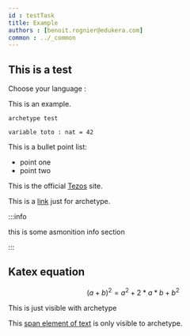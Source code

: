 ```yaml
---
id : testTask
title: Example
authors : [benoit.rognier@edukera.com]
common : ../_common
---
```


## This is a test

Choose your language : <div select-lang-selector="true" />

This is an example.

```archetype
archetype test

variable toto : nat = 42
```

This is a bullet point list:
* point one
* point two

This is the official [Tezos](https://tezos.com/) site.

This is a [link](https://archetype-lang.org/ "archetype") just for archetype.

:::info

this is some asmonition info section

:::

## Katex equation

$$ (a+b)^2 = a^2 + 2*a*b + b^2 $$

<archetype>

This is just visible with archetype

</archetype>

This [span element of text](archetype) is only visible to archetype.